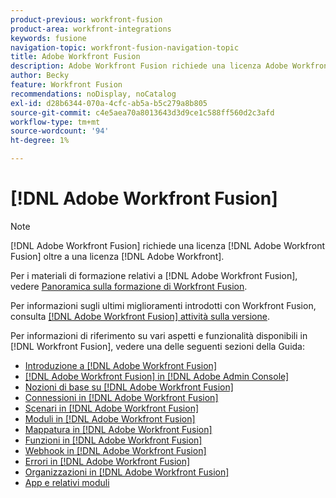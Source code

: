 ```yaml
---
product-previous: workfront-fusion
product-area: workfront-integrations
keywords: fusione
navigation-topic: workfront-fusion-navigation-topic
title: Adobe Workfront Fusion
description: Adobe Workfront Fusion richiede una licenza Adobe Workfront Fusion oltre a una licenza Adobe Workfront.
author: Becky
feature: Workfront Fusion
recommendations: noDisplay, noCatalog
exl-id: d28b6344-070a-4cfc-ab5a-b5c279a8b805
source-git-commit: c4e5aea70a8013643d3d9ce1c588ff560d2c3afd
workflow-type: tm+mt
source-wordcount: '94'
ht-degree: 1%

---
```


# [!DNL Adobe Workfront Fusion]

>[!NOTE]
>
>[!DNL Adobe Workfront Fusion] richiede una licenza [!DNL Adobe Workfront Fusion] oltre a una licenza [!DNL Adobe Workfront].

Per i materiali di formazione relativi a [!DNL Adobe Workfront Fusion], vedere [Panoramica sulla formazione di Workfront Fusion](https://experienceleague.adobe.com/docs/workfront-learn/tutorials-workfront/fusion/welcome-to-workfront-fusion/workfront-fusion-overview.html?lang=it).

Per informazioni sugli ultimi miglioramenti introdotti con Workfront Fusion, consulta [[!DNL Adobe Workfront Fusion] attività sulla versione](../product-announcements/product-releases/fusion-release-activity/fusion-release-activity.md).

Per informazioni di riferimento su vari aspetti e funzionalità disponibili in [!DNL Workfront Fusion], vedere una delle seguenti sezioni della Guida:

* [Introduzione a [!DNL Adobe Workfront Fusion]](../workfront-fusion/get-started/get-started.md)
* [[!DNL Adobe Workfront Fusion] in  [!DNL Adobe Admin Console]](../workfront-fusion/fusion-in-admin-console/fusion-in-admin-console.md)
* [Nozioni di base su [!DNL Adobe Workfront Fusion]](../workfront-fusion/workfront-fusion-basics/workfront-fusion-basics.md)
* [Connessioni in [!DNL Adobe Workfront Fusion]](../workfront-fusion/connections/connections.md)
* [Scenari in [!DNL Adobe Workfront Fusion]](../workfront-fusion/scenarios/scenarios.md)
* [Moduli in [!DNL Adobe Workfront Fusion]](../workfront-fusion/modules/modules.md)
* [Mappatura in [!DNL Adobe Workfront Fusion]](../workfront-fusion/mapping/mapping.md)
* [Funzioni in [!DNL Adobe Workfront Fusion]](../workfront-fusion/functions/functions.md)
* [Webhook in [!DNL Adobe Workfront Fusion]](../workfront-fusion/webhooks/webhooks.md)
* [Errori in [!DNL Adobe Workfront Fusion]](../workfront-fusion/errors/errors.md)
* [Organizzazioni in [!DNL Adobe Workfront Fusion]](../workfront-fusion/organizations/organizations.md)
* [App e relativi moduli](../workfront-fusion/apps-and-their-modules/apps-and-their-modules.md)
